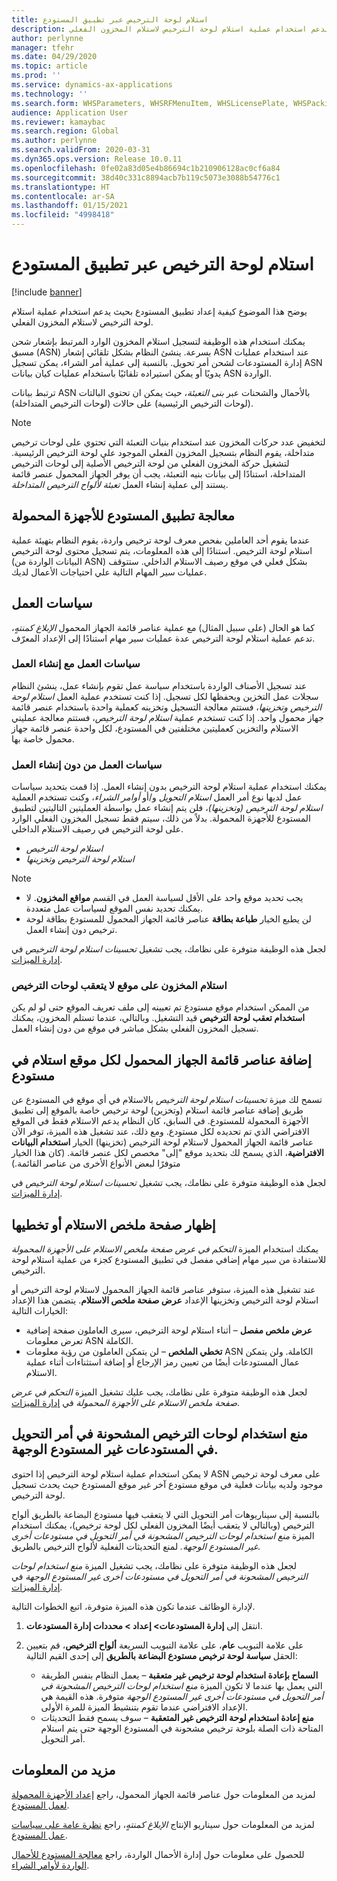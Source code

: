 ```yaml
---
title: استلام لوحة الترخيص‬ عبر تطبيق المستودع
description: يوضح هذا الموضوع كيفية إعداد تطبيق المستودع لدعم استخدام عملية استلام لوحة الترخيص لاستلام المخزون الفعلي.
author: perlynne
manager: tfehr
ms.date: 04/29/2020
ms.topic: article
ms.prod: ''
ms.service: dynamics-ax-applications
ms.technology: ''
ms.search.form: WHSParameters, WHSRFMenuItem, WHSLicensePlate, WHSPackingStructure
audience: Application User
ms.reviewer: kamaybac
ms.search.region: Global
ms.author: perlynne
ms.search.validFrom: 2020-03-31
ms.dyn365.ops.version: Release 10.0.11
ms.openlocfilehash: 0fe02a83d05e4b86694c1b210906128ac0cf6a84
ms.sourcegitcommit: 38d40c331c8894acb7b119c5073e3088b54776c1
ms.translationtype: HT
ms.contentlocale: ar-SA
ms.lasthandoff: 01/15/2021
ms.locfileid: "4998418"
---
```

# <a name="license-plate-receiving-via-the-warehouse-app"></a>استلام لوحة الترخيص‬ عبر تطبيق المستودع

[!include [banner](../includes/banner.md)]

يوضح هذا الموضوع كيفية إعداد تطبيق المستودع بحيث يدعم استخدام عملية استلام لوحة الترخيص لاستلام المخزون الفعلي.

يمكنك استخدام هذه الوظيفة لتسجيل استلام المخزون الوارد المرتبط بإشعار شحن مسبق (ASN) بسرعة. ينشئ النظام بشكل تلقائي إشعار ASN عند استخدام عمليات إدارة المستودعات لشحن أمر تحويل. بالنسبة إلى عملية أمر الشراء، يمكن تسجيل ASN يدويًا أو يمكن استيراده تلقائيًا باستخدام عمليات كيان بيانات ASN الواردة.

ترتبط بيانات ASN بالأحمال والشحنات عبر *بنى التعبئة*، حيث يمكن ان تحتوي البالتات (لوحات الترخيص الرئيسية) على حالات (لوحات الترخيص المتداخلة).

> [!NOTE]
> لتخفيض عدد حركات المخزون عند استخدام بنيات التعبئة التي تحتوي على لوحات ترخيص متداخلة، يقوم النظام بتسجيل المخزون الفعلي الموجود علي لوحة الترخيص الرئيسية. لتشغيل حركة المخزون الفعلي من لوحة الترخيص الأصلية إلى لوحات الترخيص المتداخلة، استنادًا إلى بيانات بنيه التعبئة، يجب أن يوفر الجهاز المحمول عنصر قائمة يستند إلى عملية إنشاء العمل *تعبئة لألواح الترخيص المتداخلة*.

## <a name="warehousing-mobile-device-app-processing"></a>معالجة تطبيق المستودع للأجهزة المحمولة

عندما يقوم أحد العاملين بفحص معرف لوحة ترخيص واردة، يقوم النظام بتهيئة عملية استلام لوحة الترخيص. استنادًا إلى هذه المعلومات، يتم تسجيل محتوى لوحة الترخيص (البيانات الواردة من ASN) بشكل فعلي في موقع رصيف الاستلام الداخلي. ستتوقف عمليات سير المهام التالية علي احتياجات الأعمال لديك.

## <a name="work-policies"></a>سياسات العمل

كما هو الحال (على سبيل المثال) مع عملية عناصر قائمة الجهاز المحمول *الإبلاغ كمنتهٍ‬*، تدعم عملية استلام لوحة الترخيص عدة عمليات سير مهام استنادًا إلى الإعداد المعرّف.

### <a name="work-policies-with-work-creation"></a>سياسات العمل مع إنشاء العمل

عند تسجيل الأصناف الواردة باستخدام سياسة عمل تقوم بإنشاء عمل، ينشئ النظام سجلات عمل التخزين ويحفظها لكل تسجيل. إذا كنت تستخدم عملية العمل *استلام ‏‫لوحة الترخيص‬ وتخزينها‬*، فستتم معالجة التسجيل وتخزينه كعملية واحدة باستخدام عنصر قائمة جهاز محمول واحد. إذا كنت تستخدم عملية *استلام لوحة الترخيص*، فستتم معالجة عمليتي الاستلام والتخزين كعمليتين مختلفتين في المستودع، لكل واحدة عنصر قائمة جهاز محمول خاصة بها.

### <a name="work-policies-without-work-creation"></a>سياسات العمل من دون إنشاء العمل

يمكنك استخدام عملية استلام لوحة الترخيص بدون إنشاء العمل. إذا قمت بتحديد سياسات عمل لديها نوع أمر العمل *استلام التحويل* و/أو *أوامر الشراء*، وكنت تستخدم العملية *استلام لوحة الترخيص (وتخزينها)*، فلن يتم إنشاء عمل بواسطة العمليتين التاليتين لتطبيق المستودع للأجهزة المحمولة‬. بدلاً من ذلك، سيتم فقط تسجيل المخزون الفعلي الوارد على لوحة الترخيص في رصيف الاستلام الداخلي.

- *استلام لوحة الترخيص*
- *استلام ‏‫لوحة الترخيص‬ وتخزينها*

> [!NOTE]
> - يجب تحديد موقع واحد على الأقل لسياسة العمل في القسم **مواقع المخزون**. لا يمكنك تحديد نفس الموقع لسياسات عمل متعددة.
> - لن يطبع الخيار **طباعة بطاقة‬** عناصر قائمة الجهاز المحمول للمستودع‬ بطاقة لوحة ترخيص دون إنشاء العمل.

لجعل هذه الوظيفة متوفرة على نظامك، يجب تشغيل *تحسينات استلام لوحة الترخيص* في [إدارة الميزات](../../fin-ops-core/fin-ops/get-started/feature-management/feature-management-overview.md).

### <a name="receive-inventory-on-a-location-that-doesnt-track-license-plates"></a>استلام المخزون على موقع لا يتعقب لوحات الترخيص

من الممكن استخدام موقع مستودع تم تعيينه إلى ملف تعريف الموقع حتى لو لم يكن **استخدام تعقب لوحة الترخيص** قيد التشغيل. وبالتالي، عندما تستلم المخزون، يمكنك تسجيل المخزون الفعلي بشكل مباشر في موقع من دون إنشاء العمل.

## <a name="add-mobile-device-menu-items-for-each-receiving-location-in-a-warehouse"></a>إضافة عناصر قائمة الجهاز المحمول لكل موقع استلام في مستودع

تسمح لك ميزة *تحسينات استلام لوحة الترخيص* بالاستلام في أي موقع في المستودع عن طريق إضافة عناصر قائمة استلام (وتخزين) لوحة ترخيص خاصة بالموقع إلى تطبيق الأجهزة المحمولة للمستودع. في السابق، كان النظام يدعم الاستلام فقط في الموقع الافتراضي الذي تم تحديده لكل مستودع. ومع ذلك، عند تشغيل هذه الميزة، توفر الآن عناصر قائمة الجهاز المحمول لاستلام لوحة الترخيص (تخزينها) الخيار **استخدام البيانات الافتراضية**، الذي يسمح لك بتحديد موقع "إلى" مخصص لكل عنصر قائمة. (كان هذا الخيار متوفرًا لبعض الأنواع الأخرى من عناصر القائمة.)

لجعل هذه الوظيفة متوفرة على نظامك، يجب تشغيل *تحسينات استلام لوحة الترخيص* في [إدارة الميزات](../../fin-ops-core/fin-ops/get-started/feature-management/feature-management-overview.md).

## <a name="show-or-skip-the-receiving-summary-page"></a>إظهار صفحة ملخص الاستلام أو تخطيها

يمكنك استخدام الميزة *التحكم في عرض صفحة ملخص الاستلام على الأجهزة المحمولة* للاستفادة من سير مهام إضافي مفصل في تطبيق المستودع كجزء من عملية استلام لوحة الترخيص.

عند تشغيل هذه الميزة، ستوفر عناصر قائمة الجهاز المحمول لاستلام لوحة الترخيص‬ أو استلام ‏‫لوحة الترخيص‬ وتخزينها‬ الإعداد **عرض صفحة ملخص الاستلام**. يتضمن هذا الإعداد الخيارات التالية:

- **عرض ملخص مفصل** – أثناء استلام لوحة الترخيص، سيرى العاملون صفحة إضافية تعرض معلومات ASN الكاملة.
- **تخطي الملخص** – لن يتمكن العاملون من رؤية معلومات ASN الكاملة. ولن يتمكن عمال المستودعات أيضًا من تعيين رمز الإرجاع أو إضافة استثناءات أثناء عملية الاستلام.

لجعل هذه الوظيفة متوفرة على نظامك، يجب عليك تشغيل الميزة *التحكم في عرض صفحة ملخص الاستلام على الأجهزة المحمولة* في [إدارة الميزات](../../fin-ops-core/fin-ops/get-started/feature-management/feature-management-overview.md).

## <a name="prevent-transfer-ordershipped-license-plates-from-being-used-at-warehouses-other-than-the-destination-warehouse"></a>منع استخدام لوحات الترخيص المشحونة في أمر التحويل في المستودعات غير المستودع الوجهة.

لا يمكن استخدام عملية استلام لوحة الترخيص إذا احتوى ASN على معرف لوحة ترخيص موجود ولديه بيانات فعلية في موقع مستودع آخر غير موقع المستودع حيث يحدث تسجيل لوحة الترخيص.

بالنسبة إلى سيناريوهات أمر التحويل التي لا يتعقب فيها مستودع البضاعة بالطريق ألواح الترخيص (وبالتالي لا يتعقب أيضًا المخزون الفعلي لكل لوحة ترخيص)، يمكنك استخدام الميزة *منع استخدام لوحات الترخيص المشحونة في أمر التحويل في مستودعات أخرى غير المستودع الوجهة.‬* لمنع التحديثات الفعلية لألواح الترخيص بالطريق.

لجعل هذه الوظيفة متوفرة على نظامك، يجب تشغيل الميزة *منع استخدام لوحات الترخيص المشحونة في أمر التحويل في مستودعات أخرى غير المستودع الوجهة* في [إدارة الميزات](../../fin-ops-core/fin-ops/get-started/feature-management/feature-management-overview.md).

لإدارة الوظائف عندما تكون هذه الميزة متوفرة، اتبع الخطوات التالية.

1. انتقل إلى **إدارة المستودعات‬\> إعداد‬ \> محددات إدارة المستودعات**.
1. على علامة التبويب **عام**، على علامة التبويب السريعة **ألواح الترخيص**، قم بتعيين الحقل **سياسة لوحة ترخيص مستودع البضاعة بالطريق** إلى إحدى القيم التالية:

    - **السماح بإعادة استخدام لوحة ترخيص غير متعقبة** – يعمل النظام بنفس الطريقة التي يعمل بها عندما لا تكون الميزة *منع استخدام لوحات الترخيص المشحونة في أمر التحويل في مستودعات أخرى غير المستودع الوجهة* متوفرة. هذه القيمة هي الإعداد الافتراضي عندما تقوم بتنشيط الميزة للمرة الأولى.
    - **منع إعادة استخدام لوحة الترخيص غير المتعقبة** – سوف يسمح فقط التحديثات المتاحة ذات الصلة بلوحة ترخيص مشحونة في المستودع الوجهة حتى يتم استلام أمر التحويل.

## <a name="more-information"></a>مزيد من المعلومات

لمزيد من المعلومات حول عناصر قائمة الجهاز المحمول، راجع [إعداد الأجهزة المحمولة لعمل المستودع](configure-mobile-devices-warehouse.md).

لمزيد من المعلومات حول سيناريو الإنتاج *الإبلاغ كمنتهٍ‬*، راجع [نظرة عامة على سياسات عمل المستودع‬](warehouse-work-policies.md).

للحصول على معلومات حول إدارة الأحمال الواردة، راجع [معالجة المستودع للأحمال الواردة لأوامر الشراء‬](inbound-load-handling.md).
